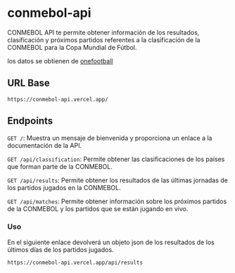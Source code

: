 # conmebol-api
CONMEBOL API te permite obtener información de los resultados, clasificación y próximos partidos referentes a la clasificación de la CONMEBOL para la Copa Mundial de Fútbol.

los datos se obtienen de [onefootball](https://onefootball.com/en/home)

## URL Base
```
https://conmebol-api.vercel.app/
```

## Endpoints
`GET /`: Muestra un mensaje de bienvenida y proporciona un enlace a la documentación de la API.

`GET /api/classification`: Permite obtener las clasificaciones de los países que forman parte de la CONMEBOL.

`GET /api/results`: Permite obtener los resultados de las últimas jornadas de los partidos jugados en la CONMEBOL.

`GET /api/matches`: Permite obtener información sobre los próximos partidos de la CONMEBOL y los partidos que se están jugando en vivo.

### Uso
En el siguiente enlace devolverá un objeto json de los resultados de los últimos días de los partidos jugados.

```
https://conmebol-api.vercel.app/api/results
```